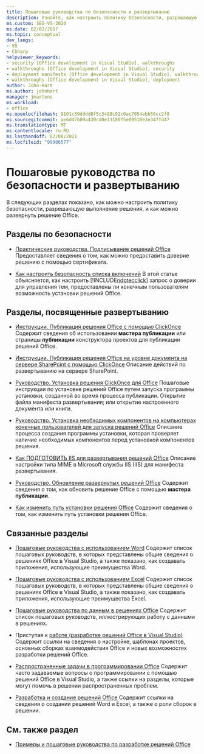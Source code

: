 ```yaml
---
title: Пошаговые руководства по безопасности и развертыванию
description: Узнайте, как настроить политику безопасности, разрешающую выполнение решения, а также способ развертывания решения Office.
ms.custom: SEO-VS-2020
ms.date: 02/02/2017
ms.topic: conceptual
dev_langs:
- VB
- CSharp
helpviewer_keywords:
- security [Office development in Visual Studio], walkthroughs
- walkthroughs [Office development in Visual Studio], security
- deployment manifests [Office development in Visual Studio], walkthroughs
- walkthroughs [Office development in Visual Studio], deployment
author: John-Hart
ms.author: johnhart
manager: jmartens
ms.workload:
- office
ms.openlocfilehash: 9101c59dddd0f5c3488c91c0ac7054ebb56cc2f8
ms.sourcegitcommit: ae6d47b09a439cd0e13180f5e89510e3e347fd47
ms.translationtype: MT
ms.contentlocale: ru-RU
ms.lasthandoff: 02/08/2021
ms.locfileid: "99906577"
---
```

# <a name="security-and-deployment-walkthroughs"></a>Пошаговые руководства по безопасности и развертыванию
  В следующих разделах показано, как можно настроить политику безопасности, разрешающую выполнение решения, и как можно развернуть решение Office.

## <a name="security-topics"></a>Разделы по безопасности
- [Практические руководства. Подписывание решений Office](../vsto/how-to-sign-office-solutions.md) Предоставляет сведения о том, как можно предоставить доверие решению с помощью сертификата.

- [Как настроить безопасность списка включений](../vsto/how-to-configure-inclusion-list-security.md) В этой статье объясняется, как настроить [!INCLUDE[ndptecclick](../vsto/includes/ndptecclick-md.md)] запрос о доверии для управления тем, предоставлены ли конечным пользователям возможность установки решений Office.

## <a name="deployment-topics"></a>Разделы, посвященные развертыванию
- [Инструкции. Публикация решения Office с помощью ClickOnce](/previous-versions/bb386095(v=vs.110)) Содержит сведения об использовании **мастера публикации** или страницы **публикации** конструктора проектов для публикации решений Office.

- [Инструкции. Публикация решения Office на уровне документа на сервере SharePoint с помощью ClickOnce](/previous-versions/bb608595(v=vs.110)) Описание действий по развертыванию на сервере SharePoint.

- [Руководство. Установка решения ClickOnce для Office](/previous-versions/bb608592(v=vs.110)) Пошаговые инструкции по установке решений Office путем запуска программы установки, созданной во время процесса публикации. Открытие файла манифеста развертывания; или открытие настроенного документа или книги.

- [Руководство. Установка необходимых компонентов на компьютерах конечных пользователей для запуска решений Office](/previous-versions/bb608608(v=vs.110)) Описание процесса создания программы установки, которая проверяет наличие необходимых компонентов перед установкой компонентов решения.

- [Как ПОДГОТОВИТЬ IIS для развертывания решений Office](/previous-versions/bb608629(v=vs.110)) Описание настройки типа MIME в Microsoft службы IIS (IIS) для манифеста развертывания.

- [Руководство. Обновление развернутых решений Office](/previous-versions/bb157871(v=vs.110)) Содержит сведения о том, как обновить решение Office с помощью **мастера публикации**.

- [Как изменить путь установки решения Office](/previous-versions/bb608626(v=vs.110)) Содержит сведения о том, как изменить путь установки решения Office.

## <a name="related-sections"></a>Связанные разделы
- [Пошаговые руководства с использованием Word](../vsto/walkthroughs-using-word.md) Содержит список пошаговых руководств, в которых представлены общие сведения о решениях Office в Visual Studio, а также показано, как создавать приложения, использующие преимущества Word.

- [Пошаговые руководства с использованием Excel](../vsto/walkthroughs-using-excel.md) Содержит список пошаговых руководств, в которых представлены общие сведения о решениях Office в Visual Studio, а также показано, как создавать приложения, использующие преимущества Excel.

- [Пошаговые руководства по данным в решениях Office](../vsto/data-in-office-solutions-walkthroughs.md) Содержит список пошаговых руководств, иллюстрирующих работу с данными в решениях.

- Приступая к [работе &#40;разработке решений Office в Visual Studio&#41;](../vsto/getting-started-office-development-in-visual-studio.md) Содержит ссылки на сведения о настройке, шаблонах проектов, основных сборках взаимодействия Office и новых возможностях разработки решений Office.

- [Распространенные задачи в программировании Office](../vsto/common-tasks-in-office-programming.md) Содержит часто задаваемые вопросы о программировании с помощью решений Office в Visual Studio, а также ссылки на разделы, которые могут помочь в решении распространенных проблем.

- [Разработка и создание решений Office](../vsto/designing-and-creating-office-solutions.md) Содержит ссылки на сведения о создании решений Word и Excel, а также о роли сборок в решении.

## <a name="see-also"></a>См. также раздел
- [Примеры и пошаговые руководства по разработке решений Office](../vsto/office-development-samples-and-walkthroughs.md)